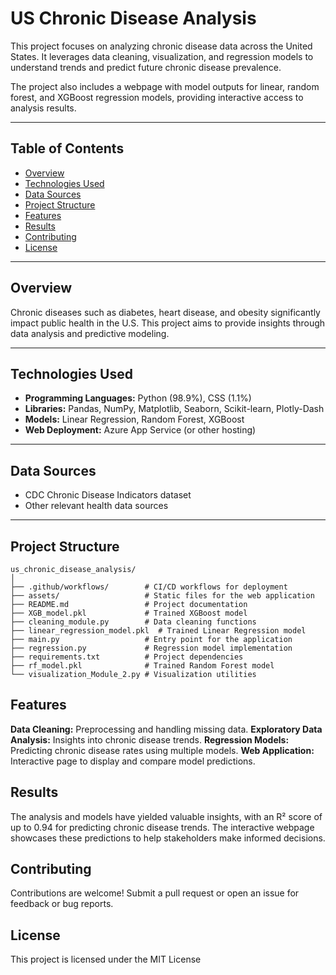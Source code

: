 # US Chronic Disease Analysis

This project focuses on analyzing chronic disease data across the United States. It leverages data cleaning, visualization, and regression models to understand trends and predict future chronic disease prevalence.

The project also includes a webpage with model outputs for linear, random forest, and XGBoost regression models, providing interactive access to analysis results.

---

## Table of Contents
- [Overview](#overview)
- [Technologies Used](#technologies-used)
- [Data Sources](#data-sources)
- [Project Structure](#project-structure)
- [Features](#features)
- [Results](#results)
- [Contributing](#contributing)
- [License](#license)

---

## Overview
Chronic diseases such as diabetes, heart disease, and obesity significantly impact public health in the U.S. This project aims to provide insights through data analysis and predictive modeling.

---

## Technologies Used
- **Programming Languages:** Python (98.9%), CSS (1.1%)
- **Libraries:** Pandas, NumPy, Matplotlib, Seaborn, Scikit-learn, Plotly-Dash
- **Models:** Linear Regression, Random Forest, XGBoost
- **Web Deployment:** Azure App Service (or other hosting)

---

## Data Sources
- CDC Chronic Disease Indicators dataset
- Other relevant health data sources

---

## Project Structure
```text
us_chronic_disease_analysis/
│
├── .github/workflows/        # CI/CD workflows for deployment
├── assets/                   # Static files for the web application
├── README.md                 # Project documentation
├── XGB_model.pkl             # Trained XGBoost model
├── cleaning_module.py        # Data cleaning functions
├── linear_regression_model.pkl  # Trained Linear Regression model
├── main.py                   # Entry point for the application
├── regression.py             # Regression model implementation
├── requirements.txt          # Project dependencies
├── rf_model.pkl              # Trained Random Forest model
└── visualization_Module_2.py # Visualization utilities
```
## Features
**Data Cleaning:** Preprocessing and handling missing data.
**Exploratory Data Analysis:** Insights into chronic disease trends.
**Regression Models:** Predicting chronic disease rates using multiple models.
**Web Application:** Interactive page to display and compare model predictions.

## Results
The analysis and models have yielded valuable insights, with an R² score of up to 0.94 for predicting chronic disease trends. The interactive webpage showcases these predictions to help stakeholders make informed decisions.

## Contributing
Contributions are welcome! Submit a pull request or open an issue for feedback or bug reports.

## License
This project is licensed under the MIT License
